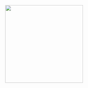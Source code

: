 <img src="https://user-images.githubusercontent.com/107023977/218291191-6244896b-a332-47b8-ac07-d927ea7ba2c4.png" width="250" height = "250">
